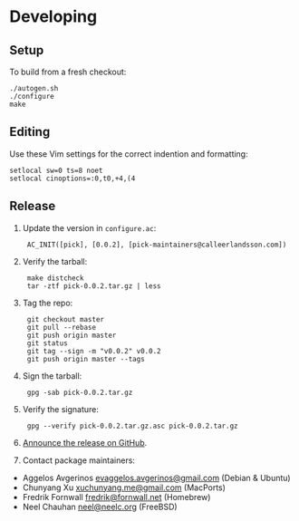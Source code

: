 Developing
==========

Setup
-----

To build from a fresh checkout:

    ./autogen.sh
    ./configure
    make

Editing
-------

Use these Vim settings for the correct indention and formatting:

```
setlocal sw=0 ts=8 noet
setlocal cinoptions=:0,t0,+4,(4
```

Release
-------

1. Update the version in `configure.ac`:

        AC_INIT([pick], [0.0.2], [pick-maintainers@calleerlandsson.com])

2. Verify the tarball:

        make distcheck
        tar -ztf pick-0.0.2.tar.gz | less

3. Tag the repo:

        git checkout master
        git pull --rebase
        git push origin master
        git status
        git tag --sign -m "v0.0.2" v0.0.2
        git push origin master --tags

4. Sign the tarball:

        gpg -sab pick-0.0.2.tar.gz

5. Verify the signature:

        gpg --verify pick-0.0.2.tar.gz.asc pick-0.0.2.tar.gz

6. [Announce the release on
   GitHub](https://github.com/calleerlandsson/pick/releases/new).

7. Contact package maintainers:

* Aggelos Avgerinos <evaggelos.avgerinos@gmail.com> (Debian & Ubuntu)
* Chunyang Xu <xuchunyang.me@gmail.com> (MacPorts)
* Fredrik Fornwall <fredrik@fornwall.net> (Homebrew)
* Neel Chauhan <neel@neelc.org> (FreeBSD)
